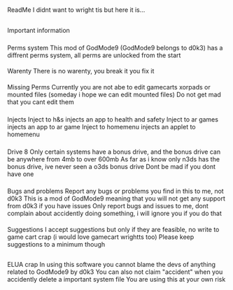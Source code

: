 #
ReadMe
I didnt want to wright tis but here it is...

##
Important information

###
Perms system
This mod of GodMode9 (GodMode9 belongs to d0k3) has a
diffrent perms system, all perms are unlocked from the
start

####
Warenty
There is no warenty, you break it you fix it

####
Missing Perms
Currently you are not abe to edit gamecarts xorpads or
mounted files (someday i hope we can edit mounted files)
Do not get mad that you cant edit them

###
Injects
Inject to h&s injects an app to health and safety
Inject to ar games injects an app to ar game
Inject to homemenu injects an applet to homemenu

###
Drive 8
Only certain systems have a bonus drive, and the bonus
drive can be anywhere from 4mb to over 600mb
As far as i know only n3ds has the bonus drive, ive never
seen a o3ds bonus drive
Dont be mad if you dont have one

###
Bugs and problems
Report any bugs or problems you find in this to me, not
d0k3
This is a mod of GodMode9 meaning that you will not get
any support from d0k3 if you have issues
Only report bugs and issues to me, dont complain about
accidently doing something, i will ignore you if you do
that

####
Suggestions
I accept suggestions but only if they are feasible, no
write to game cart crap (i would love gamecart wrightts
too)
Please keep suggestions to a minimum though

##
ELUA crap
In using this software you cannot blame the devs of
anything related to GodMode9 by d0k3
You can also not claim "accident" when you accidently
delete a important system file
You are using this at your own risk
